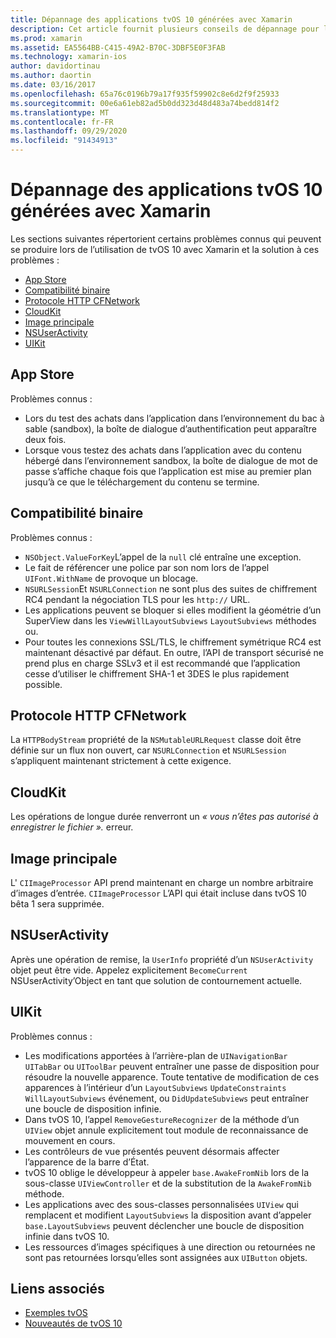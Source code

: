 ```yaml
---
title: Dépannage des applications tvOS 10 générées avec Xamarin
description: Cet article fournit plusieurs conseils de dépannage pour l’utilisation de tvOS 10 dans les applications Xamarin. Il décrit les problèmes liés à l’App Store, la compatibilité binaire, CFNetwork HttpProtocol, CloudKit, Core image, NSUserActivity et UIKit.
ms.prod: xamarin
ms.assetid: EA5564BB-C415-49A2-B70C-3DBF5E0F3FAB
ms.technology: xamarin-ios
author: davidortinau
ms.author: daortin
ms.date: 03/16/2017
ms.openlocfilehash: 65a76c0196b79a17f935f59902c8e6d2f9f25933
ms.sourcegitcommit: 00e6a61eb82ad5b0dd323d48d483a74bedd814f2
ms.translationtype: MT
ms.contentlocale: fr-FR
ms.lasthandoff: 09/29/2020
ms.locfileid: "91434913"
---
```

# <a name="troubleshooting-tvos-10-apps-built-with-xamarin"></a>Dépannage des applications tvOS 10 générées avec Xamarin

Les sections suivantes répertorient certains problèmes connus qui peuvent se produire lors de l’utilisation de tvOS 10 avec Xamarin et la solution à ces problèmes :

- [App Store](#App-Store)
- [Compatibilité binaire](#Binary-Compatibility)
- [Protocole HTTP CFNetwork](#CFNetwork-HTTP-Protocol)
- [CloudKit](#CloudKit)
- [Image principale](#CoreImage)
- [NSUserActivity](#NSUserActivity)
- [UIKit](#UIKit)

<a name="App-Store"></a>

## <a name="app-store"></a>App Store

Problèmes connus :

- Lors du test des achats dans l’application dans l’environnement du bac à sable (sandbox), la boîte de dialogue d’authentification peut apparaître deux fois.
- Lorsque vous testez des achats dans l’application avec du contenu hébergé dans l’environnement sandbox, la boîte de dialogue de mot de passe s’affiche chaque fois que l’application est mise au premier plan jusqu’à ce que le téléchargement du contenu se termine.

<a name="Binary-Compatibility"></a>

## <a name="binary-compatibility"></a>Compatibilité binaire

Problèmes connus :

- `NSObject.ValueForKey`L’appel de la `null` clé entraîne une exception.
- Le fait de référencer une police par son nom lors de l’appel `UIFont.WithName` de provoque un blocage.
- `NSURLSession`Et `NSURLConnection` ne sont plus des suites de chiffrement RC4 pendant la négociation TLS pour les `http://` URL.
- Les applications peuvent se bloquer si elles modifient la géométrie d’un SuperView dans les `ViewWillLayoutSubviews` `LayoutSubviews` méthodes ou.
- Pour toutes les connexions SSL/TLS, le chiffrement symétrique RC4 est maintenant désactivé par défaut. En outre, l’API de transport sécurisé ne prend plus en charge SSLv3 et il est recommandé que l’application cesse d’utiliser le chiffrement SHA-1 et 3DES le plus rapidement possible.

<a name="CFNetwork-HTTP-Protocol"></a>

## <a name="cfnetwork-http-protocol"></a>Protocole HTTP CFNetwork

La `HTTPBodyStream` propriété de la `NSMutableURLRequest` classe doit être définie sur un flux non ouvert, car `NSURLConnection` et `NSURLSession` s’appliquent maintenant strictement à cette exigence.

<a name="CloudKit"></a>

## <a name="cloudkit"></a>CloudKit

Les opérations de longue durée renverront un _« vous n’êtes pas autorisé à enregistrer le fichier »._ erreur.

<a name="CoreImage"></a>

## <a name="core-image"></a>Image principale

L' `CIImageProcessor` API prend maintenant en charge un nombre arbitraire d’images d’entrée. `CIImageProcessor` L’API qui était incluse dans tvOS 10 bêta 1 sera supprimée.

<a name="NSUserActivity"></a>

## <a name="nsuseractivity"></a>NSUserActivity

Après une opération de remise, la `UserInfo` propriété d’un `NSUserActivity` objet peut être vide. Appelez explicitement `BecomeCurrent` NSUserActivity’Object en tant que solution de contournement actuelle.

<a name="UIKit"></a>

## <a name="uikit"></a>UIKit

Problèmes connus :

- Les modifications apportées à l’arrière-plan de `UINavigationBar` `UITabBar` ou `UIToolBar` peuvent entraîner une passe de disposition pour résoudre la nouvelle apparence. Toute tentative de modification de ces apparences à l’intérieur d’un `LayoutSubviews` `UpdateConstraints` `WillLayoutSubviews` événement, ou `DidUpdateSubviews` peut entraîner une boucle de disposition infinie.
- Dans tvOS 10, l’appel `RemoveGestureRecognizer` de la méthode d’un `UIView` objet annule explicitement tout module de reconnaissance de mouvement en cours.
- Les contrôleurs de vue présentés peuvent désormais affecter l’apparence de la barre d’État.
- tvOS 10 oblige le développeur à appeler `base.AwakeFromNib` lors de la sous-classe `UIViewController` et de la substitution de la `AwakeFromNib` méthode.
- Les applications avec des sous-classes personnalisées `UIView` qui remplacent et modifient `LayoutSubviews` la disposition avant d’appeler `base.LayoutSubviews` peuvent déclencher une boucle de disposition infinie dans tvOS 10.
- Les ressources d’images spécifiques à une direction ou retournées ne sont pas retournées lorsqu’elles sont assignées aux `UIButton` objets.

## <a name="related-links"></a>Liens associés

- [Exemples tvOS](/samples/browse/?products=xamarin&term=Xamarin.iOS%2btvOS)
- [Nouveautés de tvOS 10](https://developer.apple.com/library/prerelease/content/releasenotes/General/WhatsNewinTVOS/Articles/tvOS10.html#//apple_ref/doc/uid/TP40017259-SW1)